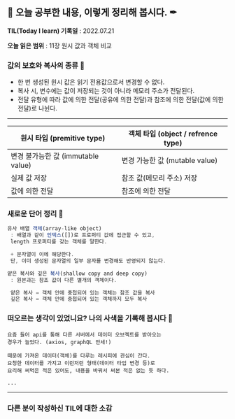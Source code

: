 ## 📕 오늘 공부한 내용, 이렇게 정리해 봅시다. ✒

**TIL(Today I learn) 기록일** : 2022.07.21

**오늘 읽은 범위** : 11장 원시 값과 객체 비교

### 값의 보호와 복사의 종류 📑

- 한 번 생성된 원시 값은 읽기 전용값으로서 변경할 수 없다.
- 복사 시, 변수에는 값이 저장되는 것이 아니라 메모리 주소가 전달된다.
- 전달 유형에 따라 값에 의한 전달(공유에 의한 전달)과 참조에 의한 전달(값에 의한 전달)로 나뉜다.

---

| 원시 타입 (premitive type) | 객체 타입 (object / refrence type)  |
| ---- | ------ |
| 변경 불가능한 값 (immutable value) | 변경 가능한 값 (mutable value) |
| 실제 값 저장 | 참조 값(메모리 주소) 저장 |
| 값에 의한 전달 | 참조에 의한 전달 |


### 새로운 단어 정리 🔖
```js
유사 배열 객체(array-like object)
 : 배열과 같이 인덱스([])로 프로퍼티 값에 접근할 수 있고,
 length 프로퍼티를 갖는 객체를 말한다.

 + 문자열이 이에 해당한다.
 단, 이미 생성된 문자열의 일부 문자를 변경해도 반영되지 않는다.

얕은 복사와 깊은 복사(shallow copy and deep copy)
 : 원본과는 참조 값이 다른 별개의 객체이다.

 얕은 복사 = 객체 안에 중첩되어 있는 객체는 참조 값을 복사
 깊은 복사 = 객체 안에 중첩되어 있는 객체까지 모두 복사 
```

### 떠오르는 생각이 있었니요? 나의 사색을 기록해 봅시다 💭
```
요즘 들어 api를 통해 다른 서버에서 데이터 오브젝트를 받아오는
경우가 늘었다. (axios, graphQL 만세!)

때문에 가져온 데이터(객체)를 다루는 레시피에 관심이 간다.
요청한 데이터를 가지고 이런저런 형태(데이터 타입 변경 등)로 
요리해 써먹은 적은 있어도, 내용을 바꿔서 써본 적은 없는 듯 하다.

...

```

---

### 다른 분이 작성하신 TIL에 대한 소감